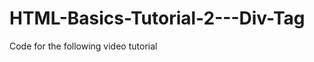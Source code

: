 HTML-Basics-Tutorial-2---Div-Tag
================================

Code for the following video tutorial 
